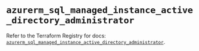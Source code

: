 # `azurerm_sql_managed_instance_active_directory_administrator`

Refer to the Terraform Registry for docs: [`azurerm_sql_managed_instance_active_directory_administrator`](https://registry.terraform.io/providers/hashicorp/azurerm/3.90.0/docs/resources/sql_managed_instance_active_directory_administrator).
